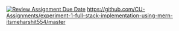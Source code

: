 [![Review Assignment Due Date](https://classroom.github.com/assets/deadline-readme-button-22041afd0340ce965d47ae6ef1cefeee28c7c493a6346c4f15d667ab976d596c.svg)](https://classroom.github.com/a/QCwbeT7G)
https://github.com/CU-Assignments/experiment-1-full-stack-implementation-using-mern-itsmeharshit554/master
